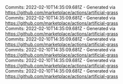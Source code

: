 Commits: 2022-02-10T14:35:09.681Z - Generated via https://github.com/marketplace/actions/artificial-grass
<br>
Commits: 2022-02-10T14:35:09.681Z - Generated via https://github.com/marketplace/actions/artificial-grass
<br>
Commits: 2022-02-10T14:35:09.681Z - Generated via https://github.com/marketplace/actions/artificial-grass
<br>
Commits: 2022-02-10T14:35:09.681Z - Generated via https://github.com/marketplace/actions/artificial-grass
<br>
Commits: 2022-02-10T14:35:09.681Z - Generated via https://github.com/marketplace/actions/artificial-grass
<br>
Commits: 2022-02-10T14:35:09.681Z - Generated via https://github.com/marketplace/actions/artificial-grass
<br>
Commits: 2022-02-10T14:35:09.681Z - Generated via https://github.com/marketplace/actions/artificial-grass
<br>
